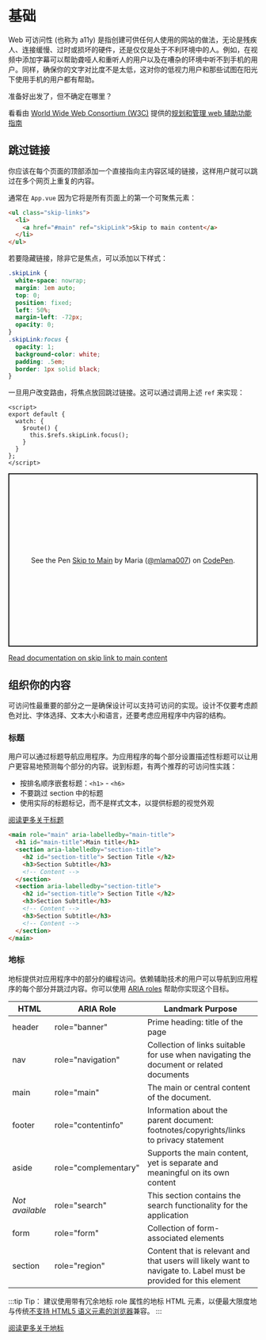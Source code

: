 # 基础

Web 可访问性 (也称为 a11y) 是指创建可供任何人使用的网站的做法，无论是残疾人、连接缓慢、过时或损坏的硬件，还是仅仅是处于不利环境中的人。例如，在视频中添加字幕可以帮助聋哑人和重听人的用户以及在嘈杂的环境中听不到手机的用户。同样，确保你的文字对比度不是太低，这对你的低视力用户和那些试图在阳光下使用手机的用户都有帮助。


准备好出发了，但不确定在哪里？

看看由 [World Wide Web Consortium (W3C)](https://www.w3.org/) 提供的[规划和管理 web 辅助功能指南](https://www.w3.org/WAI/planning-and-managing/)

## 跳过链接

你应该在每个页面的顶部添加一个直接指向主内容区域的链接，这样用户就可以跳过在多个网页上重复的内容。

通常在 `App.vue` 因为它将是所有页面上的第一个可聚焦元素：

``` html
<ul class="skip-links">
  <li>
    <a href="#main" ref="skipLink">Skip to main content</a>
  </li>
</ul>
```

若要隐藏链接，除非它是焦点，可以添加以下样式：

``` css
.skipLink {
  white-space: nowrap;
  margin: 1em auto;
  top: 0;
  position: fixed;
  left: 50%;
  margin-left: -72px;
  opacity: 0;
}
.skipLink:focus {
  opacity: 1;
  background-color: white;
  padding: .5em;
  border: 1px solid black;
}
```

一旦用户改变路由，将焦点放回跳过链接。这可以通过调用上述 `ref` 来实现：

``` vue
<script>
export default {
  watch: {
    $route() {
      this.$refs.skipLink.focus();
    }
  }
};
</script>
```

<p class="codepen" data-height="350" data-theme-id="light" data-default-tab="js,result" data-user="mlama007" data-slug-hash="VwepxJa" style="height: 350px; box-sizing: border-box; display: flex; align-items: center; justify-content: center; border: 2px solid; margin: 1em 0; padding: 1em;" data-pen-title="Skip to Main">
  <span>See the Pen <a href="https://codepen.io/mlama007/pen/VwepxJa">
  Skip to Main</a> by Maria (<a href="https://codepen.io/mlama007">@mlama007</a>)
  on <a href="https://codepen.io">CodePen</a>.</span>
</p>
<script async src="https://static.codepen.io/assets/embed/ei.js"></script>

[Read documentation on skip link to main content](https://www.w3.org/WAI/WCAG21/Techniques/general/G1.html)

## 组织你的内容

可访问性最重要的部分之一是确保设计可以支持可访问的实现。设计不仅要考虑颜色对比、字体选择、文本大小和语言，还要考虑应用程序中内容的结构。

### 标题

用户可以通过标题导航应用程序。为应用程序的每个部分设置描述性标题可以让用户更容易地预测每个部分的内容。说到标题，有两个推荐的可访问性实践：

- 按排名顺序嵌套标题：`<h1>` - `<h6>`
- 不要跳过 section 中的标题
- 使用实际的标题标记，而不是样式文本，以提供标题的视觉外观

[阅读更多关于标题](https://www.w3.org/TR/UNDERSTANDING-WCAG20/navigation-mechanisms-descriptive.html)

```html
<main role="main" aria-labelledby="main-title">
  <h1 id="main-title">Main title</h1>
  <section aria-labelledby="section-title">
    <h2 id="section-title"> Section Title </h2>
    <h3>Section Subtitle</h3>
    <!-- Content -->
  </section>
  <section aria-labelledby="section-title">
    <h2 id="section-title"> Section Title </h2>
    <h3>Section Subtitle</h3>
    <!-- Content -->
    <h3>Section Subtitle</h3>
    <!-- Content -->
  </section>
</main>
```

### 地标

地标提供对应用程序中的部分的编程访问。依赖辅助技术的用户可以导航到应用程序的每个部分并跳过内容。你可以使用 [ARIA roles](https://developer.mozilla.org/en-US/docs/Web/Accessibility/ARIA/Roles) 帮助你实现这个目标。

| HTML            | ARIA Role                                                         | Landmark Purpose                                                                       |
| --------------- | ----------------------------------------------------------------- | -------------------------------------------------------------------------------------- |
| header          | role="banner"                                                     | Prime heading: title of the page                                                       |
| nav             | role="navigation"                                                 | Collection of links suitable for use when navigating the document or related documents |
| main            | role="main"                                                       | The main or central content of the document.                                           |
| footer          | role="contentinfo"                                                | Information about the parent document: footnotes/copyrights/links to privacy statement |
| aside           | role="complementary"                                              | Supports the main content, yet is separate and meaningful on its own content           |
| _Not available_ | role="search"                                                     | This section contains the search functionality for the application                     |
| form            | role="form"                                                       | Collection of form-associated elements                                                 |
| section         | role="region"  | Content that is relevant and that users will likely want to navigate to. Label must be provided for this element                          |

:::tip Tip：
建议使用带有冗余地标 role 属性的地标 HTML 元素，以便最大限度地与传统[不支持 HTML5 语义元素的浏览器](https://caniuse.com/#feat=html5semantic)兼容。
:::

[阅读更多关于地标](https://www.w3.org/TR/wai-aria-1.2/#landmark_roles)
